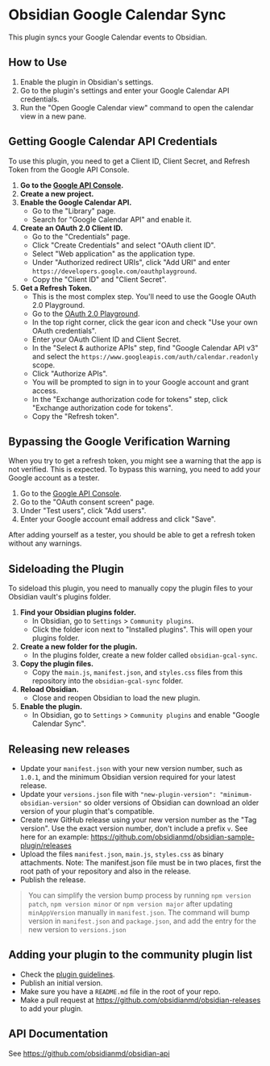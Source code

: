 # Obsidian Google Calendar Sync

This plugin syncs your Google Calendar events to Obsidian.

## How to Use

1.  Enable the plugin in Obsidian's settings.
2.  Go to the plugin's settings and enter your Google Calendar API credentials.
3.  Run the "Open Google Calendar view" command to open the calendar view in a new pane.

## Getting Google Calendar API Credentials

To use this plugin, you need to get a Client ID, Client Secret, and Refresh Token from the Google API Console.

1.  **Go to the [Google API Console](https://console.developers.google.com/).**
2.  **Create a new project.**
3.  **Enable the Google Calendar API.**
    *   Go to the "Library" page.
    *   Search for "Google Calendar API" and enable it.
4.  **Create an OAuth 2.0 Client ID.**
    *   Go to the "Credentials" page.
    *   Click "Create Credentials" and select "OAuth client ID".
    *   Select "Web application" as the application type.
    *   Under "Authorized redirect URIs", click "Add URI" and enter `https://developers.google.com/oauthplayground`.
    *   Copy the "Client ID" and "Client Secret".
5.  **Get a Refresh Token.**
    *   This is the most complex step. You'll need to use the Google OAuth 2.0 Playground.
    *   Go to the [OAuth 2.0 Playground](https://developers.google.com/oauthplayground/).
    *   In the top right corner, click the gear icon and check "Use your own OAuth credentials".
    *   Enter your OAuth Client ID and Client Secret.
    *   In the "Select & authorize APIs" step, find "Google Calendar API v3" and select the `https://www.googleapis.com/auth/calendar.readonly` scope.
    *   Click "Authorize APIs".
    *   You will be prompted to sign in to your Google account and grant access.
    *   In the "Exchange authorization code for tokens" step, click "Exchange authorization code for tokens".
    *   Copy the "Refresh token".

## Bypassing the Google Verification Warning

When you try to get a refresh token, you might see a warning that the app is not verified. This is expected. To bypass this warning, you need to add your Google account as a tester.

1.  Go to the [Google API Console](https://console.developers.google.com/).
2.  Go to the "OAuth consent screen" page.
3.  Under "Test users", click "Add users".
4.  Enter your Google account email address and click "Save".

After adding yourself as a tester, you should be able to get a refresh token without any warnings.

## Sideloading the Plugin

To sideload this plugin, you need to manually copy the plugin files to your Obsidian vault's plugins folder.

1.  **Find your Obsidian plugins folder.**
    *   In Obsidian, go to `Settings` > `Community plugins`.
    *   Click the folder icon next to "Installed plugins". This will open your plugins folder.
2.  **Create a new folder for the plugin.**
    *   In the plugins folder, create a new folder called `obsidian-gcal-sync`.
3.  **Copy the plugin files.**
    *   Copy the `main.js`, `manifest.json`, and `styles.css` files from this repository into the `obsidian-gcal-sync` folder.
4.  **Reload Obsidian.**
    *   Close and reopen Obsidian to load the new plugin.
5.  **Enable the plugin.**
    *   In Obsidian, go to `Settings` > `Community plugins` and enable "Google Calendar Sync".

## Releasing new releases

- Update your `manifest.json` with your new version number, such as `1.0.1`, and the minimum Obsidian version required for your latest release.
- Update your `versions.json` file with `"new-plugin-version": "minimum-obsidian-version"` so older versions of Obsidian can download an older version of your plugin that's compatible.
- Create new GitHub release using your new version number as the "Tag version". Use the exact version number, don't include a prefix `v`. See here for an example: https://github.com/obsidianmd/obsidian-sample-plugin/releases
- Upload the files `manifest.json`, `main.js`, `styles.css` as binary attachments. Note: The manifest.json file must be in two places, first the root path of your repository and also in the release.
- Publish the release.

> You can simplify the version bump process by running `npm version patch`, `npm version minor` or `npm version major` after updating `minAppVersion` manually in `manifest.json`.
> The command will bump version in `manifest.json` and `package.json`, and add the entry for the new version to `versions.json`

## Adding your plugin to the community plugin list

- Check the [plugin guidelines](https://docs.obsidian.md/Plugins/Releasing/Plugin+guidelines).
- Publish an initial version.
- Make sure you have a `README.md` file in the root of your repo.
- Make a pull request at https://github.com/obsidianmd/obsidian-releases to add your plugin.

## API Documentation

See https://github.com/obsidianmd/obsidian-api
